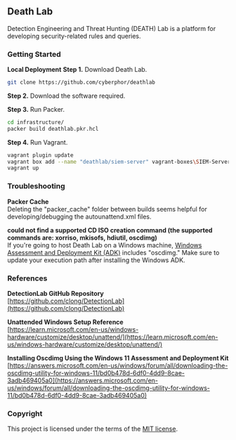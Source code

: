 ## Death Lab
Detection Engineering and Threat Hunting (DEATH) Lab is a platform for developing security-related rules and queries. 

### Getting Started
**Local Deployment**
**Step 1.** Download Death Lab. 
```bash
git clone https://github.com/cyberphor/deathlab
```

**Step 2.** Download the software required. 

**Step 3.** Run Packer.
```bash
cd infrastructure/
packer build deathlab.pkr.hcl
```

**Step 4.** Run Vagrant.
```bash
vagrant plugin update
vagrant box add --name "deathlab/siem-server" vagrant-boxes\SIEM-Server.box --force
vagrant up
```

### Troubleshooting
**Packer Cache**  
Deleting the "packer_cache" folder between builds seems helpful for developing/debugging the autounattend.xml files.

**could not find a supported CD ISO creation command (the supported commands are: xorriso, mkisofs, hdiutil, oscdimg)**  
If you're going to host Death Lab on a Windows machine, [Windows Assessment and Deployment Kit (ADK)](https://go.microsoft.com/fwlink/?linkid=2196127) includes "oscdimg." Make sure to update your execution path after installing the Windows ADK.

### References
**DetectionLab GitHub Repository**  
[https://github.com/clong/DetectionLab](https://github.com/clong/DetectionLab)

**Unattended Windows Setup Reference**  
[https://learn.microsoft.com/en-us/windows-hardware/customize/desktop/unattend/](https://learn.microsoft.com/en-us/windows-hardware/customize/desktop/unattend/)

**Installing Oscdimg Using the Windows 11 Assessment and Deployment Kit**  
[https://answers.microsoft.com/en-us/windows/forum/all/downloading-the-oscdimg-utility-for-windows-11/bd0b478d-6df0-4dd9-8cae-3adb469405a0](https://answers.microsoft.com/en-us/windows/forum/all/downloading-the-oscdimg-utility-for-windows-11/bd0b478d-6df0-4dd9-8cae-3adb469405a0)

### Copyright
This project is licensed under the terms of the [MIT license](/LICENSE).
